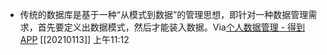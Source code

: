 - 传统的数据库是基于一种“从模式到数据”的管理思想，即针对一种数据管理需求，首先要定义出数据模式，然后才能装入数据。Via[个人数据管理 - 得到APP](https://www.dedao.cn/reader?id=bODoM61kAj9Rql84gzG5nVNZopXKY3Do6nWJLrBmEDv2QPMOyx7a6e1dbPQj2Zdm) [[20210113]] 上午11:12
